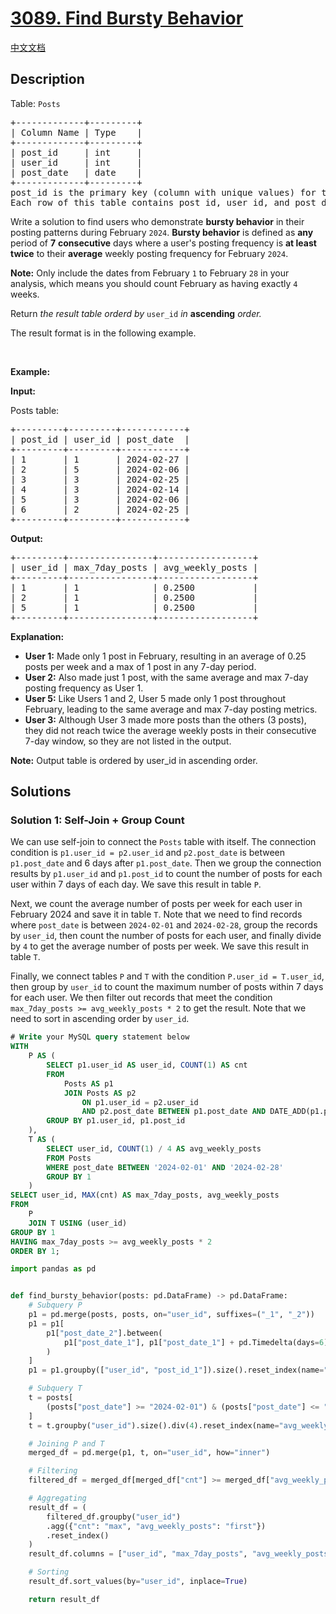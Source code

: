 # [3089. Find Bursty Behavior](https://leetcode.com/problems/find-bursty-behavior)

[中文文档](/solution/3000-3099/3089.Find%20Bursty%20Behavior/README.md)

<!-- tags:Database -->

## Description

<p>Table: <code>Posts</code></p>

<pre>
+-------------+---------+
| Column Name | Type    |
+-------------+---------+
| post_id     | int     |
| user_id     | int     |
| post_date   | date    |
+-------------+---------+
post_id is the primary key (column with unique values) for this table.
Each row of this table contains post_id, user_id, and post_date.
</pre>

<p>Write a solution to find users who demonstrate <strong>bursty behavior</strong> in their posting patterns during February <code>2024</code>. <strong>Bursty behavior</strong> is defined as <strong>any</strong> period of <strong>7</strong> <strong>consecutive</strong> days where a user&#39;s posting frequency is <strong>at least twice</strong> to their <strong>average</strong> weekly posting frequency for February <code>2024</code>.</p>

<p><strong>Note:</strong> Only include the dates from February <code>1</code> to February <code>28</code> in your analysis, which means you should count February as having exactly <code>4</code> weeks.</p>

<p>Return <em>the result table orderd by </em><code>user_id</code><em> in </em><strong>ascending</strong><em> order.</em></p>

<p>The result format is in the following example.</p>

<p>&nbsp;</p>
<p><strong class="example">Example:</strong></p>

<div class="example-block">
<p><strong>Input:</strong></p>

<p>Posts table:</p>

<pre class="example-io">
+---------+---------+------------+
| post_id | user_id | post_date  |
+---------+---------+------------+
| 1       | 1       | 2024-02-27 |
| 2       | 5       | 2024-02-06 |
| 3       | 3       | 2024-02-25 |
| 4       | 3       | 2024-02-14 |
| 5       | 3       | 2024-02-06 |
| 6       | 2       | 2024-02-25 |
+---------+---------+------------+
</pre>

<p><strong>Output:</strong></p>

<pre class="example-io">
+---------+----------------+------------------+
| user_id | max_7day_posts | avg_weekly_posts |
+---------+----------------+------------------+
| 1       | 1              | 0.2500           |
| 2       | 1              | 0.2500           |
| 5       | 1              | 0.2500           |
+---------+----------------+------------------+
</pre>

<p><strong>Explanation:</strong></p>

<ul>
	<li><strong>User 1:</strong> Made only 1 post in February, resulting in an average of 0.25 posts per week and a max of 1 post in any 7-day period.</li>
	<li><strong>User 2:</strong> Also made just 1 post, with the same average and max 7-day posting frequency as User 1.</li>
	<li><strong>User 5:</strong> Like Users 1 and 2, User 5 made only 1 post throughout February, leading to the same average and max 7-day posting metrics.</li>
	<li><strong>User 3:</strong> Although User 3 made more posts than the others (3 posts), they did not reach twice the average weekly posts in their consecutive 7-day window, so they are not listed in the output.</li>
</ul>

<p><b>Note:</b> Output table is ordered by user_id in ascending order.</p>
</div>

## Solutions

### Solution 1: Self-Join + Group Count

We can use self-join to connect the `Posts` table with itself. The connection condition is `p1.user_id = p2.user_id` and `p2.post_date` is between `p1.post_date` and 6 days after `p1.post_date`. Then we group the connection results by `p1.user_id` and `p1.post_id` to count the number of posts for each user within 7 days of each day. We save this result in table `P`.

Next, we count the average number of posts per week for each user in February 2024 and save it in table `T`. Note that we need to find records where `post_date` is between `2024-02-01` and `2024-02-28`, group the records by `user_id`, then count the number of posts for each user, and finally divide by `4` to get the average number of posts per week. We save this result in table `T`.

Finally, we connect tables `P` and `T` with the condition `P.user_id = T.user_id`, then group by `user_id` to count the maximum number of posts within 7 days for each user. We then filter out records that meet the condition `max_7day_posts >= avg_weekly_posts * 2` to get the result. Note that we need to sort in ascending order by `user_id`.

<!-- tabs:start -->

```sql
# Write your MySQL query statement below
WITH
    P AS (
        SELECT p1.user_id AS user_id, COUNT(1) AS cnt
        FROM
            Posts AS p1
            JOIN Posts AS p2
                ON p1.user_id = p2.user_id
                AND p2.post_date BETWEEN p1.post_date AND DATE_ADD(p1.post_date, INTERVAL 6 DAY)
        GROUP BY p1.user_id, p1.post_id
    ),
    T AS (
        SELECT user_id, COUNT(1) / 4 AS avg_weekly_posts
        FROM Posts
        WHERE post_date BETWEEN '2024-02-01' AND '2024-02-28'
        GROUP BY 1
    )
SELECT user_id, MAX(cnt) AS max_7day_posts, avg_weekly_posts
FROM
    P
    JOIN T USING (user_id)
GROUP BY 1
HAVING max_7day_posts >= avg_weekly_posts * 2
ORDER BY 1;
```

```python
import pandas as pd


def find_bursty_behavior(posts: pd.DataFrame) -> pd.DataFrame:
    # Subquery P
    p1 = pd.merge(posts, posts, on="user_id", suffixes=("_1", "_2"))
    p1 = p1[
        p1["post_date_2"].between(
            p1["post_date_1"], p1["post_date_1"] + pd.Timedelta(days=6)
        )
    ]
    p1 = p1.groupby(["user_id", "post_id_1"]).size().reset_index(name="cnt")

    # Subquery T
    t = posts[
        (posts["post_date"] >= "2024-02-01") & (posts["post_date"] <= "2024-02-28")
    ]
    t = t.groupby("user_id").size().div(4).reset_index(name="avg_weekly_posts")

    # Joining P and T
    merged_df = pd.merge(p1, t, on="user_id", how="inner")

    # Filtering
    filtered_df = merged_df[merged_df["cnt"] >= merged_df["avg_weekly_posts"] * 2]

    # Aggregating
    result_df = (
        filtered_df.groupby("user_id")
        .agg({"cnt": "max", "avg_weekly_posts": "first"})
        .reset_index()
    )
    result_df.columns = ["user_id", "max_7day_posts", "avg_weekly_posts"]

    # Sorting
    result_df.sort_values(by="user_id", inplace=True)

    return result_df
```

<!-- tabs:end -->

<!-- end -->
